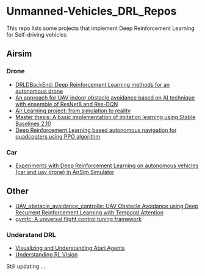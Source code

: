 # Unmanned-Vehicles_DRL_Repos
This repo lists some projects that implement Deep Reinforcement Learning for Self-driving vehicles

## Airsim
### Drone
- [DRLDBackEnd: Deep Reinforcement Learning methods for an autonomous drone](https://github.com/guillemhub/DRLDBackEnd)
- [An approach for UAV indoor obstacle avoidance based on AI technique with ensemble of ResNet8 and Res-DQN](https://github.com/winter2897/UAV-indoor-obstacle-avoidance-based-on-AI-technique)
- [Air Learning project: from simulation to reality](https://github.com/harvard-edge/airlearning)
- [Master thesis: A basic implementation of imitation learning using Stable Baselines 2.10](https://github.com/prabhasak/masters-thesis)
- [Deep Reinforcement Learning based autonomous navigation for quadcopters using PPO algorithm](https://github.com/bilalkabas/PPO-based-Autonomous-Navigation-for-Quadcopters)
### Car
- [Experiments with Deep Reinforcement Learning on autonomous vehicles (car and uav drone) in AirSim Simulator](https://github.com/hoangtranngoc/AirSim-RL)
## Other
- [
UAV_obstacle_avoidance_controlle: UAV Obstacle Avoidance using Deep Recurrent Reinforcement Learning with Temporal Attention](https://github.com/abhiksingla/UAV_obstacle_avoidance_controller)
- [gymfc: A universal flight control tuning framework](https://github.com/wil3/gymfc)
### Understand DRL
- [Visualizing and Understanding Atari Agents](https://github.com/greydanus/visualize_atari)
- [Understanding RL Vision](https://github.com/openai/understanding-rl-vision)

Still updating ...
